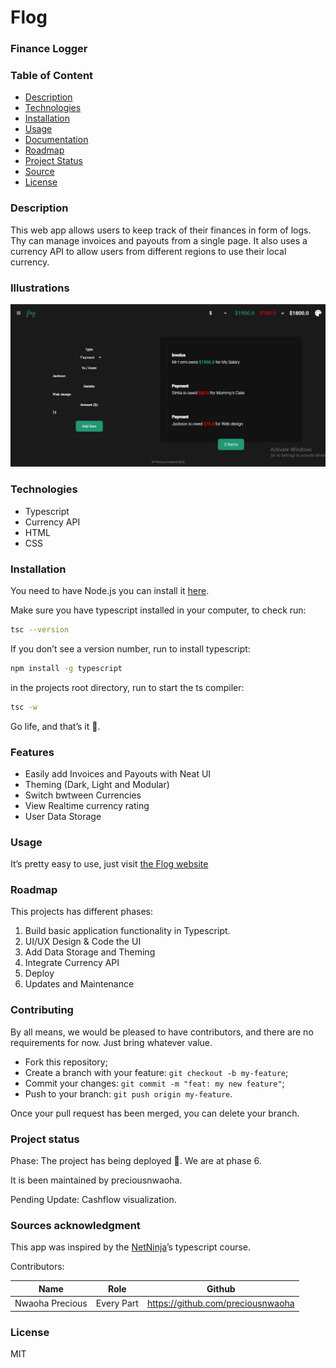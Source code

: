 # Flog

### Finance Logger

### Table of Content

- [Description](#description)
- [Technologies](#technologies)
- [Installation](#installation)
- [Usage](#usage)
- [Documentation](#documentation)
- [Roadmap](#roadmap)
- [Project Status](#project-status)
- [Source](#source)
- [License](#license)


### **Description**

This web app allows users to keep track of their finances in form of logs. Thy can manage invoices and payouts from a single page. It also uses a currency API to allow users from different regions to use their local currency.

### Illustrations
![Hompage](./images/flog-1.png)


### **Technologies**

- Typescript
- Currency API
- HTML
- CSS

### **Installation**

You need to have Node.js you can install it [here](https://hardhat.org/tutorial/setting-up-the-environment.html).

Make sure you have typescript installed in your computer, to check run:

```bash
tsc --version
```

If you don’t see a version number, run to install typescript:

```bash
npm install -g typescript
```

in the projects root directory, run to start the ts compiler:

```bash
tsc -w
```

Go life, and that’s it 🚀.

### Features

- Easily add Invoices and Payouts with Neat UI
- Theming (Dark, Light and Modular)
- Switch bwtween Currencies
- View Realtime currency rating
- User Data Storage

### ****Usage****

It’s pretty easy to use, just visit [the Flog website](http://floger.netlify.app) 

### **Roadmap**

This projects has different phases:

1. Build basic application functionality in Typescript.
2. UI/UX Design & Code the UI
3. Add Data Storage and Theming
4. Integrate Currency API
5. Deploy
6. Updates and Maintenance

### **Contributing**

By all means, we would be pleased to have contributors, and there are no requirements for now. Just bring whatever value.
- Fork this repository;
- Create a branch with your feature: `git checkout -b my-feature`;
- Commit your changes: `git commit -m "feat: my new feature"`;
- Push to your branch: `git push origin my-feature`.

Once your pull request has been merged, you can delete your branch.

### **Project status**

Phase:  The project has being deployed 🚀. We are at phase 6.

It is been maintained by preciousnwaoha.

Pending Update: Cashflow visualization.

### Sources **acknowledgment**

This app was inspired by the [NetNinja](http://NetNinja.co)’s typescript course.

Contributors:

| Name | Role | Github |
| --- | --- | --- |
| Nwaoha Precious | Every Part | https://github.com/preciousnwaoha  |

### **License**

MIT
